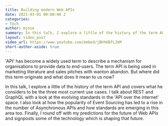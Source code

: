 ```yaml
---
title: Building modern Web APIs
date: 2021-03-01 00:00:00 Z
categories:
- Tech
author: mjose
summary: In this talk, I explore a little of the history of the term API and covers what he considers to be the three most current use cases. I talk about REST and GraphQL with a look at the evolving standards in the 'API over the internet' space. I also look at how the popularity of Event Sourcing has led to a rise in the number of Asynchronous APIs and how standards are emerging in this area too. Finally, I round off with my predictions for the future of Web APIs and signposts some of the technology which is shaping that future.
layout: video_post
video_url: https://www.youtube.com/embed/jBhhKBfLJkM
short-author-aside: true
---
```


'API' has become a widely used term to describe a mechanism for organisations to provide data to end-users. The term API is being used in marketing literature and sales pitches with wanton abandon. But where did this term originate and what does it mean to us now?

In this talk, I explore a little of the history of the term API and covers what he considers to be the three most current use cases. I talk about REST and GraphQL with a look at the evolving standards in the 'API over the internet' space. I also look at how the popularity of Event Sourcing has led to a rise in the number of Asynchronous APIs and how standards are emerging in this area too. Finally, I round off with my predictions for the future of Web APIs and signposts some of the technology which is shaping that future.
